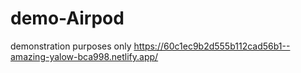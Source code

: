 # demo-Airpod
demonstration purposes only
https://60c1ec9b2d555b112cad56b1--amazing-yalow-bca998.netlify.app/

